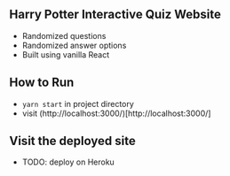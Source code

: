 ## Harry Potter Interactive Quiz Website
- Randomized questions
- Randomized answer options
- Built using vanilla React

## How to Run
- ```yarn start``` in project directory
- visit (http://localhost:3000/)[http://localhost:3000/]

## Visit the deployed site
- TODO: deploy on Heroku

